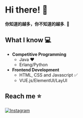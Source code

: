 <!--
**CODINGLFQ/CODINGLFQ** is a ✨ _special_ ✨ repository because its `README.md` (this file) appears on your GitHub profile.

Here are some ideas to get you started:

- 🔭 I’m currently working on ...
- 🌱 I’m currently learning ...
- 👯 I’m looking to collaborate on ...
- 🤔 I’m looking for help with ...
- 💬 Ask me about ...
- 📫 How to reach me: ...
- 😄 Pronouns: ...
- ⚡ Fun fact: ...
## :mortar_board:
-->

# Hi there! 👋

**你知道的越多，你不知道的越多**. 🧠

## What I know :computer:
- **Competitive Programming**
	- Java ❤️
	- Erlang/Python
- **Frontend Development**
	- HTML, CSS and Javascript :white_check_mark:
	- VUE.js/ElementUI/LayUI

## Reach me ⭐️
[![Instagram](https://img.shields.io/badge/-@reallfq-red?style=flat-square&logo=instagram&logoColor=white&link=https://www.instagram.com/reallfq/)](https://www.instagram.com/reallfq/)

